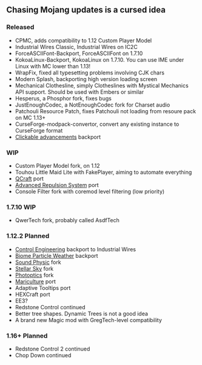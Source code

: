 ## Chasing Mojang updates is a cursed idea
### Released
 - CPMC, adds compatibility to 1.12 Custom Player Model
 - Industrial Wires Classic, Industrial Wires on IC2C
 - ForceASCIIFont-Backport, ForceASCIIFont on 1.7.10
 - KokoaLinux-Backport, KokoaLinux on 1.7.10. You can use IME under Linux with MC lower than 1.13!
 - WrapFix, fixed all typesetting problems involving CJK chars
 - Modern Splash, backporting high version loading screen
 - Mechanical Clothesline, simply Clotheslines with Mystical Mechanics API support. Should be used with Embers or similar
 - Hesperus, a Phosphor fork, fixes bugs
 - JustEnoughCodec, a NotEnoughCodec fork for Charset audio
 - Patchouli Resource Patch, fixes Patchouli not loading from resoure pack on MC 1.13+
 - CurseForge-modpack-convertor, convert any existing instance to CurseForge format
 - [Clickable advancements](https://www.curseforge.com/minecraft/mc-mods/clickable-advancements) backport
### WIP
 - Custom Player Model fork, on 1.12
 - Touhou Little Maid Lite with FakePlayer, aiming to automate everything
 - [QCraft](https://github.com/TeacherGaming/qcraft-mod) port
 - [Advanced Repulsion System](https://forum.industrial-craft.net/thread/6874-ic2-exp-1-7-10-advanced-repulsion-systems/) port
 - Console Filter fork with coremod level filtering (low priority)
### 1.7.10 WIP
 - QwerTech fork, probably called AsdfTech
### 1.12.2 Planned
 - [Control Engineering](https://www.curseforge.com/minecraft/mc-mods/control-engineering) backport to Industrial Wires
 - [Biome Particle Weather](https://www.curseforge.com/minecraft/mc-mods/biome-particle-weather) backport
 - [Sound Physic](https://github.com/djpadbit/Sound-Physics/) fork
 - [Stellar Sky](https://www.curseforge.com/minecraft/mc-mods/stellar-sky) fork
 - [Photoptics](https://www.curseforge.com/minecraft/mc-mods/photoptics) fork
 - [Mariculture](https://www.curseforge.com/minecraft/mc-mods/mariculture) port
 - Adaptive Tooltips port
 - HEXCraft port
 - EE3?
 - Redstone Control continued
 - Better tree shapes. Dynamic Trees is not a good idea
 - A brand new Magic mod with GregTech-level compatibility
### 1.16+ Planned
 - Redstone Control 2 continued
 - Chop Down continued

<!--
**kappa-maintainer/kappa-maintainer** is a ✨ _special_ ✨ repository because its `README.md` (this file) appears on your GitHub profile.

Here are some ideas to get you started:

- 🔭 I’m currently working on ...
- 🌱 I’m currently learning ...
- 👯 I’m looking to collaborate on ...
- 🤔 I’m looking for help with ...
- 💬 Ask me about ...
- 📫 How to reach me: ...
- 😄 Pronouns: ...
- ⚡ Fun fact: ...
-->
